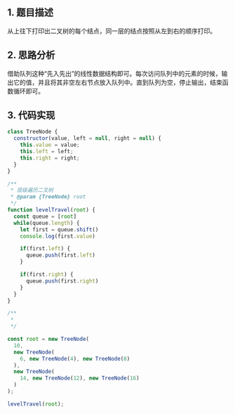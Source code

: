 ## 1. 题目描述

从上往下打印出二叉树的每个结点，同一层的结点按照从左到右的顺序打印。

## 2. 思路分析

借助队列这种“先入先出”的线性数据结构即可。每次访问队列中的元素的时候，输出它的值，并且将其非空左右节点放入队列中。直到队列为空，停止输出，结束函数循环即可。

## 3. 代码实现

```javascript
class TreeNode {
  constructor(value, left = null, right = null) {
    this.value = value;
    this.left = left;
    this.right = right;
  }
} 

/**
 * 层级遍历二叉树
 * @param {TreeNode} root 
 */
function levelTravel(root) {
  const queue = [root]
  while(queue.length) {
    let first = queue.shift()
    console.log(first.value)

    if(first.left) {
      queue.push(first.left)
    }

    if(first.right) {
      queue.push(first.right)
    }
  }
}

/**
 * 
 */

const root = new TreeNode(
  10,
  new TreeNode(
    6, new TreeNode(4), new TreeNode(8)
  ),
  new TreeNode(
    14, new TreeNode(12), new TreeNode(16)
  )
);

levelTravel(root);
```